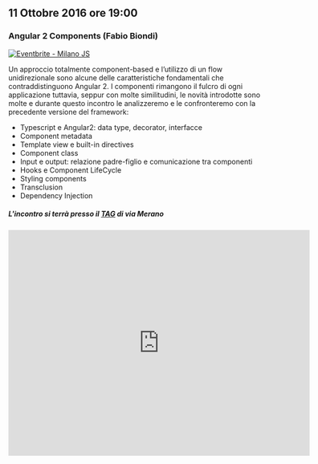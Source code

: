 ## 11 Ottobre 2016 ore 19:00
### Angular 2 Components (Fabio Biondi)


<a href="http://www.eventbrite.it/e/biglietti-milano-js-28235531234?ref=ebtnebtckt" target="_blank"><img src="https://www.eventbrite.it/custombutton?eid=28235531234" alt="Eventbrite - Milano JS" /></a>

Un approccio totalmente component-based e l’utilizzo di un flow unidirezionale sono alcune delle caratteristiche fondamentali che contraddistinguono Angular 2.
I componenti rimangono il fulcro di ogni applicazione tuttavia, seppur con molte similitudini, le novità introdotte sono molte e durante questo incontro le analizzeremo e le confronteremo con la precedente versione del framework:

- Typescript e Angular2: data type, decorator, interfacce
- Component metadata
- Template view e built-in directives
- Component class
- Input e output: relazione padre-figlio e comunicazione tra componenti
- Hooks e Component LifeCycle
- Styling components
- Transclusion
- Dependency Injection 


##### L'incontro si terrà presso il [TAG](http://milano-merano.talentgarden.org) di via Merano
<div class="frame">
  <iframe src="https://www.google.com/maps/embed?pb=!1m18!1m12!1m3!1d2796.632823664467!2d9.21910805139425!3d45.49733823914957!2m3!1f0!2f0!3f0!3m2!1i1024!2i768!4f13.1!3m3!1m2!1s0x4786c71ed10a476b%3A0xd2ec0047ea24ab80!2sTalent+Garden+Milano+-+Merano!5e0!3m2!1sit!2sit!4v1452794238477" width="600" height="450" frameborder="0" style="border:0" allowfullscreen></iframe>
</div>
